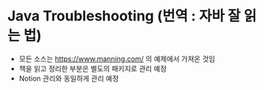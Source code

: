# Java Troubleshooting (번역 : 자바 잘 읽는 법)
* 모든 소스는 https://www.manning.com/ 의 예제에서 가져온 것임
* 책을 읽고 정리한 부분은 별도의 패키지로 관리 예정
* Notion 관리와 동일하게 관리 예정
